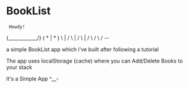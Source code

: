# BookList

     Howdy! 
{\____________/}
 ( *    |   * )
  \     |    /
   \    |   /
    \   |  /
     \    /
      \  /
       --

a simple BookList app which i've built after following a tutorial

The app uses localStorage (cache) where you can Add/Delete Books to your stack

It's a Simple App ^__-
